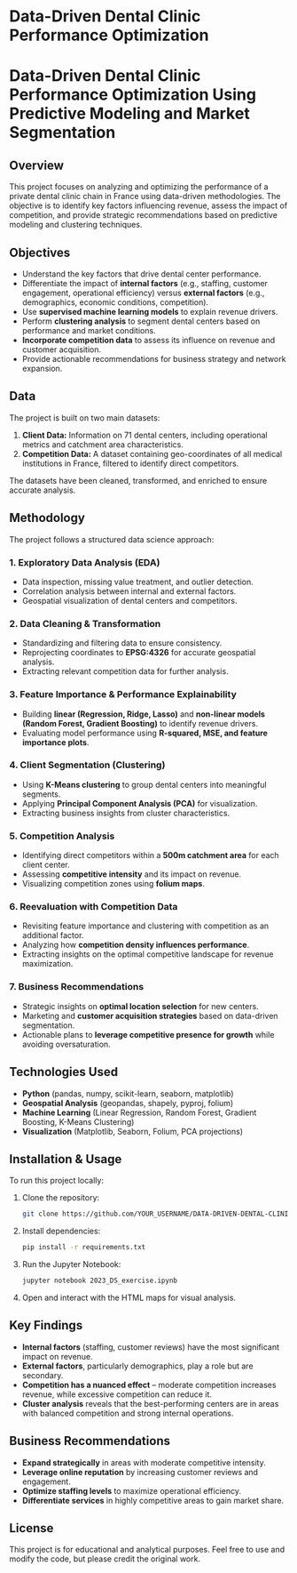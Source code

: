 # Data-Driven Dental Clinic Performance Optimization

# Data-Driven Dental Clinic Performance Optimization Using Predictive Modeling and Market Segmentation

## Overview
This project focuses on analyzing and optimizing the performance of a private dental clinic chain in France using data-driven methodologies. The objective is to identify key factors influencing revenue, assess the impact of competition, and provide strategic recommendations based on predictive modeling and clustering techniques.

## Objectives
- Understand the key factors that drive dental center performance.
- Differentiate the impact of **internal factors** (e.g., staffing, customer engagement, operational efficiency) versus **external factors** (e.g., demographics, economic conditions, competition).
- Use **supervised machine learning models** to explain revenue drivers.
- Perform **clustering analysis** to segment dental centers based on performance and market conditions.
- **Incorporate competition data** to assess its influence on revenue and customer acquisition.
- Provide actionable recommendations for business strategy and network expansion.

## Data
The project is built on two main datasets:
1. **Client Data:** Information on 71 dental centers, including operational metrics and catchment area characteristics.
2. **Competition Data:** A dataset containing geo-coordinates of all medical institutions in France, filtered to identify direct competitors.

The datasets have been cleaned, transformed, and enriched to ensure accurate analysis.

## Methodology
The project follows a structured data science approach:

### 1. Exploratory Data Analysis (EDA)
- Data inspection, missing value treatment, and outlier detection.
- Correlation analysis between internal and external factors.
- Geospatial visualization of dental centers and competitors.

### 2. Data Cleaning & Transformation
- Standardizing and filtering data to ensure consistency.
- Reprojecting coordinates to **EPSG:4326** for accurate geospatial analysis.
- Extracting relevant competition data for further analysis.

### 3. Feature Importance & Performance Explainability
- Building **linear (Regression, Ridge, Lasso)** and **non-linear models (Random Forest, Gradient Boosting)** to identify revenue drivers.
- Evaluating model performance using **R-squared, MSE, and feature importance plots**.

### 4. Client Segmentation (Clustering)
- Using **K-Means clustering** to group dental centers into meaningful segments.
- Applying **Principal Component Analysis (PCA)** for visualization.
- Extracting business insights from cluster characteristics.

### 5. Competition Analysis
- Identifying direct competitors within a **500m catchment area** for each client center.
- Assessing **competitive intensity** and its impact on revenue.
- Visualizing competition zones using **folium maps**.

### 6. Reevaluation with Competition Data
- Revisiting feature importance and clustering with competition as an additional factor.
- Analyzing how **competition density influences performance**.
- Extracting insights on the optimal competitive landscape for revenue maximization.

### 7. Business Recommendations
- Strategic insights on **optimal location selection** for new centers.
- Marketing and **customer acquisition strategies** based on data-driven segmentation.
- Actionable plans to **leverage competitive presence for growth** while avoiding oversaturation.


## Technologies Used
- **Python** (pandas, numpy, scikit-learn, seaborn, matplotlib)
- **Geospatial Analysis** (geopandas, shapely, pyproj, folium)
- **Machine Learning** (Linear Regression, Random Forest, Gradient Boosting, K-Means Clustering)
- **Visualization** (Matplotlib, Seaborn, Folium, PCA projections)

## Installation & Usage
To run this project locally:
1. Clone the repository:
   ```bash
   git clone https://github.com/YOUR_USERNAME/DATA-DRIVEN-DENTAL-CLINIC-PERFORMANCE.git
   ```
2. Install dependencies:
   ```bash
   pip install -r requirements.txt
   ```
3. Run the Jupyter Notebook:
   ```bash
   jupyter notebook 2023_DS_exercise.ipynb
   ```
4. Open and interact with the HTML maps for visual analysis.

## Key Findings
- **Internal factors** (staffing, customer reviews) have the most significant impact on revenue.
- **External factors**, particularly demographics, play a role but are secondary.
- **Competition has a nuanced effect** – moderate competition increases revenue, while excessive competition can reduce it.
- **Cluster analysis** reveals that the best-performing centers are in areas with balanced competition and strong internal operations.

## Business Recommendations
- **Expand strategically** in areas with moderate competitive intensity.
- **Leverage online reputation** by increasing customer reviews and engagement.
- **Optimize staffing levels** to maximize operational efficiency.
- **Differentiate services** in highly competitive areas to gain market share.

## License
This project is for educational and analytical purposes. Feel free to use and modify the code, but please credit the original work.